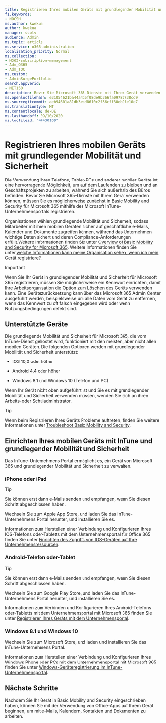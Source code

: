 ```yaml
---
title: Registrieren Ihres mobilen Geräts mit grundlegender Mobilität und Sicherheit
f1.keywords:
- NOCSH
ms.author: kwekua
author: kwekua
manager: scotv
audience: Admin
ms.topic: article
ms.service: o365-administration
localization_priority: Normal
ms.collection:
- M365-subscription-management
- Adm_O365
- Adm_TOC
ms.custom:
- AdminSurgePortfolio
search.appverid:
- MET150
description: Bevor Sie Microsoft 365-Dienste mit Ihrem Gerät verwenden können, müssen Sie es möglicherweise zunächst in Basic Mobility and Security für Microsoft 365 registrieren.
ms.openlocfilehash: e31054621ba44a4d5f08de9b366fa0978b738cd9
ms.sourcegitcommit: aeb94601a81db3ead8610c2f36cff30eb9fe10e7
ms.translationtype: MT
ms.contentlocale: de-DE
ms.lasthandoff: 09/10/2020
ms.locfileid: "47430189"
---
```

# <a name="enroll-your-mobile-device-using-basic-mobility-and-security"></a>Registrieren Ihres mobilen Geräts mit grundlegender Mobilität und Sicherheit

Die Verwendung Ihres Telefons, Tablet-PCs und anderer mobiler Geräte ist eine hervorragende Möglichkeit, um auf dem Laufenden zu bleiben und an Geschäftsprojekten zu arbeiten, während Sie sich außerhalb des Büros befinden. Bevor Sie Microsoft 365-Dienste mit Ihrem Gerät verwenden können, müssen Sie es möglicherweise zunächst in Basic Mobility and Security für Microsoft 365 mithilfe des Microsoft InTune-Unternehmensportals registrieren.

Organisationen wählen grundlegende Mobilität und Sicherheit, sodass Mitarbeiter mit ihren mobilen Geräten sicher auf geschäftliche e-Mails, Kalender und Dokumente zugreifen können, während das Unternehmen wichtige Daten sichert und deren Compliance-Anforderungen erfüllt.Weitere Informationen finden Sie unter [Overview of Basic Mobility and Security for Microsoft 365](overview.md). Weitere Informationen finden Sie unter [welche Informationen kann meine Organisation sehen, wenn ich mein Gerät registriere?](https://docs.microsoft.com/intune-user-help/what-info-can-your-company-see-when-you-enroll-your-device-in-intune).

>[!IMPORTANT] 
>Wenn Sie Ihr Gerät in grundlegender Mobilität und Sicherheit für Microsoft 365 registrieren, müssen Sie möglicherweise ein Kennwort einrichten, damit Ihre Arbeitsorganisation die Option zum Löschen des Geräts verwenden kann. Eine Gerätezurücksetzung kann über das Microsoft 365 Admin Center ausgeführt werden, beispielsweise um alle Daten vom Gerät zu entfernen, wenn das Kennwort zu oft falsch eingegeben wird oder wenn Nutzungsbedingungen defekt sind.

## <a name="supported-devices"></a>Unterstützte Geräte

Die grundlegende Mobilität und Sicherheit für Microsoft 365, die vom InTune-Dienst gehostet wird, funktioniert mit den meisten, aber nicht allen mobilen Geräten. Die folgenden Optionen werden mit grundlegender Mobilität und Sicherheit unterstützt:

- IOS 10,0 oder höher
    
- Android 4,4 oder höher
    
- Windows 8.1 und Windows 10 (Telefon und PC)
    
Wenn Ihr Gerät nicht oben aufgeführt ist und Sie es mit grundlegender Mobilität und Sicherheit verwenden müssen, wenden Sie sich an ihren Arbeits-oder Schuladministrator.

>[!TIP] 
>Wenn beim Registrieren Ihres Geräts Probleme auftreten, finden Sie weitere Informationen unter [Troubleshoot Basic Mobility and Security](troubleshoot.md).

## <a name="set-up-your-mobile-device-with-intune-and-basic-mobility-and-security"></a>Einrichten Ihres mobilen Geräts mit InTune und grundlegender Mobilität und Sicherheit

Das InTune-Unternehmens Portal ermöglicht es, ein Gerät von Microsoft 365 und grundlegender Mobilität und Sicherheit zu verwalten.

### <a name="iphone-or-ipad"></a>iPhone oder iPad

>[!TIP]
>Sie können erst dann e-Mails senden und empfangen, wenn Sie diesen Schritt abgeschlossen haben.

Wechseln Sie zum Apple App Store, und laden Sie das InTune-Unternehmens Portal herunter, und installieren Sie es.

Informationen zum Herstellen einer Verbindung und Konfigurieren Ihres IOS-Telefons oder-Tabletts mit dem Unternehmensportal für Office 365 finden Sie unter [Einrichten des Zugriffs von IOS-Geräten auf Ihre Unternehmensressourcen](https://go.microsoft.com/fwlink/?linkid=875316).

### <a name="android-phone-or-tablet"></a>Android-Telefon oder-Tablet

>[!TIP]
>Sie können erst dann e-Mails senden und empfangen, wenn Sie diesen Schritt abgeschlossen haben.

Wechseln Sie zum Google Play Store, und laden Sie das InTune-Unternehmens Portal herunter, und installieren Sie es.

Informationen zum Verbinden und Konfigurieren Ihres Android-Telefons oder-Tabletts mit dem Unternehmensportal mit Microsoft 365 finden Sie unter [Registrieren Ihres Geräts mit dem Unternehmensportal](https://go.microsoft.com/fwlink/?linkid=875317).

### <a name="windows-81-and-windows-10"></a>Windows 8.1 und Windows 10

Wechseln Sie zum Microsoft Store, und laden und installieren Sie das InTune-Unternehmens Portal.

Informationen zum Herstellen einer Verbindung und Konfigurieren Ihres Windows Phone oder PCs mit dem Unternehmensportal mit Microsoft 365 finden Sie unter [Windows-Geräteregistrierung im InTune-Unternehmensportal](https://docs.microsoft.com/intune-user-help/windows-enrollment-company-portal).

## <a name="whats-next"></a>Nächste Schritte

Nachdem Sie Ihr Gerät in Basic Mobility and Security eingeschrieben haben, können Sie mit der Verwendung von Office-Apps auf Ihrem Gerät beginnen, um mit e-Mails, Kalendern, Kontakten und Dokumenten zu arbeiten.